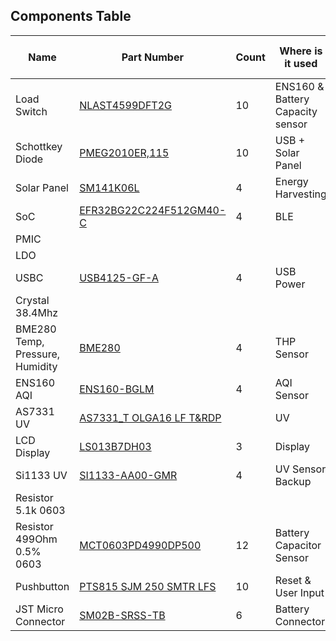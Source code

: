 ## Components Table

|Name | Part Number         | Count | Where is it used | Datasheet |  Total Cost (USD) |
|-----|--------------|---|----|------------------|--|
|Load Switch|  [NLAST4599DFT2G](https://www.digikey.com/en/products/detail/onsemi/NLAST4599DFT2G/920177) | 10  | ENS160 & Battery Capacity sensor | [Datasheet](https://www.onsemi.com/pdf/datasheet/nlast4599-d.pdf) ||
|Schottkey Diode| [PMEG2010ER,115](https://www.digikey.com/en/products/detail/nexperia-usa-inc/PMEG2010ER-115/2119861)  | 10 |  USB + Solar Panel  | [Datasheet](https://assets.nexperia.com/documents/data-sheet/PMEG2010ER.pdf)    ||
|Solar Panel| [SM141K06L](https://www.digikey.com/en/products/detail/anysolar-ltd/SM141K06L/9990462)  | 4 |  Energy Harvesting  | [Datasheet](https://waf-e.dubudisk.com/anysolar.dubuplus.com/techsupport@anysolar.biz/O18Ae0C/DubuDisk/www/Gen3/SM141K06L%20DATA%20SHEET%20202007.pdf)    ||
|SoC| [EFR32BG22C224F512GM40-C](https://www.digikey.com/en/products/detail/silicon-labs/EFR32BG22C224F512GM40-C/11610896)  | 4 |  BLE  | [Datasheet](https://www.silabs.com/documents/public/data-sheets/efr32bg22-datasheet.pdf)    ||
|PMIC| []()  |  |    | [Datasheet]()    ||
|LDO| []()  |  |    | [Datasheet]()    ||
|USBC| [USB4125-GF-A](https://www.digikey.com/en/products/detail/gct/USB4125-GF-A/13547388)  | 4 |  USB Power  | [Datasheet](https://mm.digikey.com/Volume0/opasdata/d220001/medias/docus/5561/USB4125%20-%20Product%20Drawing.pdf)    |2.68|
|Crystal 38.4Mhz| []()  |  |    | [Datasheet]()    ||
|BME280 Temp, Pressure, Humidity| [BME280](https://www.digikey.com/en/products/detail/bosch-sensortec/BME280/6136306)  | 4 |  THP Sensor  | [Datasheet](https://www.bosch-sensortec.com/media/boschsensortec/downloads/datasheets/bst-bme280-ds002.pdf)    ||
|ENS160 AQI| [ENS160-BGLM](https://www.digikey.com/en/products/detail/sciosense/ENS160-BGLM/16129832)  | 4 |  AQI Sensor  | [Datasheet](https://www.sciosense.com/wp-content/uploads/documents/SC-001224-DS-9-ENS160-Datasheet.pdf)    ||
|AS7331 UV| [AS7331_T OLGA16 LF T&RDP](https://www.digikey.com/en/products/detail/ams-osram-usa-inc/AS7331-T-OLGA16-LF-T-RDP/16983752)  |  |  UV  | [Datasheet](https://mm.digikey.com/Volume0/opasdata/d220001/medias/docus/3200/AS7331_V1-00_10-27-22.pdf)    ||
|LCD Display| [LS013B7DH03](https://www.digikey.com/en/products/detail/sharp-microelectronics/ls013b7dh03/5300387)  | 3  |  Display   | [Datasheet](https://mm.digikey.com/Volume0/opasdata/d220001/medias/docus/929/LS013B7DH03_Spec.pdf)    ||
|Si1133 UV| [SI1133-AA00-GMR](https://www.digikey.com/en/products/detail/silicon-labs/SI1133-AA00-GMR/5725927)  | 4 |  UV Sensor Backup  | [Datasheet](https://www.silabs.com/documents/public/data-sheets/Si1133.pdf)    ||
|Resistor 5.1k 0603| []()  |  |    | [Datasheet]()    ||
|Resistor 499Ohm 0.5% 0603| [MCT0603PD4990DP500](https://www.digikey.com/en/products/detail/vishay-beyschlag-draloric-bc-components/MCT0603PD4990DP500/7245003)  | 12 | Battery Capacitor Sensor | [Datasheet](https://www.vishay.com/docs/28916/mcxhp.pdf)    ||
|Pushbutton| [PTS815 SJM 250 SMTR LFS](https://www.digikey.com/en/products/detail/c-k/pts815-sjm-250-smtr-lfs/9947846)  | 10 |  Reset & User Input  | [Datasheet](https://www.ckswitches.com/media/2728/pts815.pdf)    ||
|JST Micro Connector| [SM02B-SRSS-TB](https://www.digikey.com/en/products/detail/jst-sales-america-inc/SM02B-SRSS-TB/926708)  | 6 |  Battery Connector  | [Datasheet](https://www.jst-mfg.com/product/pdf/eng/eSH.pdf)    ||
